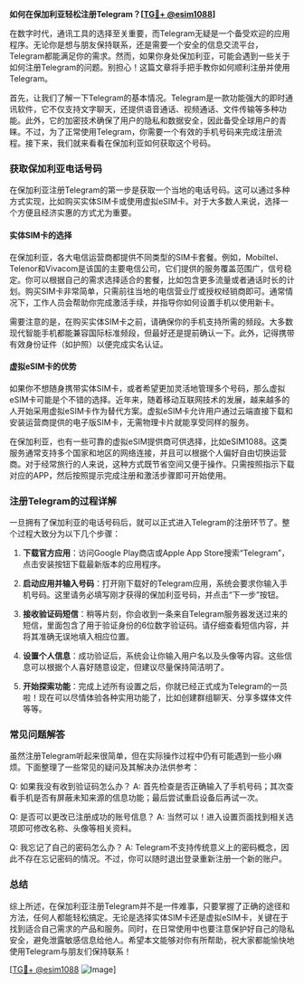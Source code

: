 **如何在保加利亚轻松注册Telegram？[[TG💪+ @esim1088](https://t.me/s/esim1088)]**

在数字时代，通讯工具的选择至关重要，而Telegram无疑是一个备受欢迎的应用程序。无论你是想与朋友保持联系，还是需要一个安全的信息交流平台，Telegram都能满足你的需求。然而，如果你身处保加利亚，可能会遇到一些关于如何注册Telegram的问题。别担心！这篇文章将手把手教你如何顺利注册并使用Telegram。

首先，让我们了解一下Telegram的基本情况。Telegram是一款功能强大的即时通讯软件，它不仅支持文字聊天，还提供语音通话、视频通话、文件传输等多种功能。此外，它的加密技术确保了用户的隐私和数据安全，因此备受全球用户的青睐。不过，为了正常使用Telegram，你需要一个有效的手机号码来完成注册流程。接下来，我们就来看看在保加利亚如何获取这个号码。

### 获取保加利亚电话号码

在保加利亚注册Telegram的第一步是获取一个当地的电话号码。这可以通过多种方式实现，比如购买实体SIM卡或使用虚拟eSIM卡。对于大多数人来说，选择一个方便且经济实惠的方式尤为重要。

#### 实体SIM卡的选择

在保加利亚，各大电信运营商都提供不同类型的SIM卡套餐。例如，Mobiltel、Telenor和Vivacom是该国的主要电信公司，它们提供的服务覆盖范围广，信号稳定。你可以根据自己的需求选择适合的套餐，比如包含更多流量或者通话时长的计划。购买SIM卡非常简单，只需前往当地的电信营业厅或授权经销商即可。通常情况下，工作人员会帮助你完成激活手续，并指导你如何设置手机以使用新卡。

需要注意的是，在购买实体SIM卡之前，请确保你的手机支持所需的频段。大多数现代智能手机都能兼容国际标准频段，但最好还是提前确认一下。此外，记得携带有效身份证件（如护照）以便完成实名认证。

#### 虚拟eSIM卡的优势

如果你不想随身携带实体SIM卡，或者希望更加灵活地管理多个号码，那么虚拟eSIM卡可能是个不错的选择。近年来，随着移动互联网技术的发展，越来越多的人开始采用虚拟eSIM卡作为替代方案。虚拟eSIM卡允许用户通过云端直接下载和安装运营商提供的电子版SIM卡，无需物理卡片就能享受同样的服务。

在保加利亚，也有一些可靠的虚拟eSIM提供商可供选择，比如eSIM1088。这类服务通常支持多个国家和地区的网络连接，并且可以根据个人偏好自由切换运营商。对于经常旅行的人来说，这种方式既节省空间又便于操作。只需按照指示下载对应的APP，然后按照提示完成注册和激活步骤即可开始使用。

### 注册Telegram的过程详解

一旦拥有了保加利亚的电话号码后，就可以正式进入Telegram的注册环节了。整个过程大致分为以下几个步骤：

1. **下载官方应用**：访问Google Play商店或Apple App Store搜索“Telegram”，点击安装按钮下载最新版本的应用程序。
   
2. **启动应用并输入号码**：打开刚下载好的Telegram应用，系统会要求你输入手机号码。这里请务必填写刚才获得的保加利亚号码，并点击“下一步”按钮。

3. **接收验证码短信**：稍等片刻，你会收到一条来自Telegram服务器发送过来的短信，里面包含了用于验证身份的6位数字验证码。请仔细查看短信内容，并将其准确无误地填入相应位置。

4. **设置个人信息**：成功验证后，系统会让你输入用户名以及头像等内容。这些信息可以根据个人喜好随意设定，但建议尽量保持简洁明了。

5. **开始探索功能**：完成上述所有设置之后，你就已经正式成为Telegram的一员啦！现在可以尽情体验各种实用功能了，比如创建群组聊天、分享多媒体文件等等。

### 常见问题解答

虽然注册Telegram听起来很简单，但在实际操作过程中仍有可能遇到一些小麻烦。下面整理了一些常见的疑问及其解决办法供参考：

Q: 如果我没有收到验证码怎么办？
A: 首先检查是否正确输入了手机号码；其次查看手机是否有屏蔽未知来源的信息功能；最后尝试重启设备后再试一次。

Q: 是否可以更改已注册成功的账号信息？
A: 当然可以！进入设置页面找到相关选项即可修改名称、头像等相关资料。

Q: 我忘记了自己的密码怎么办？
A: Telegram不支持传统意义上的密码概念，因此不存在忘记密码的情况。不过，你可以随时退出登录重新注册一个新的账户。

### 总结

综上所述，在保加利亚注册Telegram并不是一件难事，只要掌握了正确的途径和方法，任何人都能轻松搞定。无论是选择实体SIM卡还是虚拟eSIM卡，关键在于找到适合自己需求的产品和服务。同时，在日常使用中也要注意保护好自己的隐私安全，避免泄露敏感信息给他人。希望本文能够对你有所帮助，祝大家都能愉快地使用Telegram与朋友们保持联系！

[[TG💪+ @esim1088](https://t.me/s/esim1088) ![Image](https://i.postimg.cc/4NQfJmqS/Snipaste-2025-05-13-00-14-12.png)]